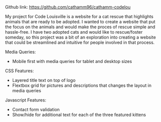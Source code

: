 Github link: https://github.com/cathamm96/cathamm-codelou

My project for Code Louisville is a website for a cat rescue that highlights animals that are ready to be adopted. I wanted to create a website that put the focus on the animals and would make the proces of rescue simple and hassle-free. I have two adopted cats and would like to rescue/foster someday, so this project was a bit of an exploration into creating a website that could be streamlined and intuitive for people involved in that process.

Media Queries:
- Mobile first with media queries for tablet and desktop sizes

CSS Features:
- Layered title text on top of logo
- Flextbox grid for pictures and descriptions that changes the layout in media queries

Javascript Features:
- Contact form validation
- Show/hide for additional text for each of the three featured kittens
